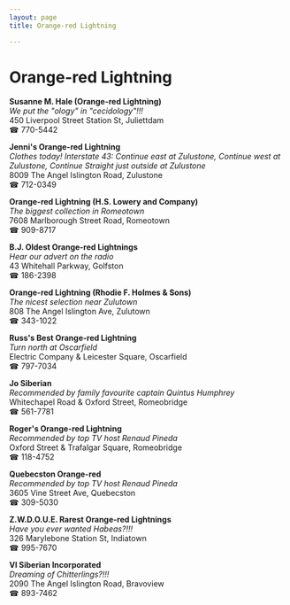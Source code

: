 ```yaml
---
layout: page 
title: Orange-red Lightning

---
```



# Orange-red Lightning


 **Susanne M. Hale (Orange-red Lightning)**  
_We put the "ology" in "cecidology"!!!_  
450 Liverpool Street Station St, Juliettdam  
☎ 770-5442

**Jenni's Orange-red Lightning**  
_Clothes today! 
Interstate 43: Continue east at Zulustone, Continue west at Zulustone, Continue Straight just outside at Zulustone_  
8009 The Angel Islington Road, Zulustone  
☎ 712-0349

**Orange-red Lightning (H.S. Lowery and Company)**  
_The biggest collection in Romeotown_  
7608 Marlborough Street Road, Romeotown  
☎ 909-8717

**B.J. Oldest Orange-red Lightnings**  
_Hear our advert on the radio_  
43 Whitehall Parkway, Golfston  
☎ 186-2398

**Orange-red Lightning (Rhodie F. Holmes & Sons)**  
_The nicest selection near Zulutown_  
808 The Angel Islington Ave, Zulutown  
☎ 343-1022

**Russ's Best Orange-red Lightning**  
_Turn north at Oscarfield_  
Electric Company & Leicester Square, Oscarfield  
☎ 797-7034

**Jo Siberian**  
_Recommended by family favourite captain Quintus Humphrey_  
Whitechapel Road & Oxford Street, Romeobridge  
☎ 561-7781

**Roger's Orange-red Lightning**  
_Recommended by top TV host Renaud Pineda_  
Oxford Street & Trafalgar Square, Romeobridge  
☎ 118-4752

**Quebecston Orange-red**  
_Recommended by top TV host Renaud Pineda_  
3605 Vine Street Ave, Quebecston  
☎ 309-5030

**Z.W.D.O.U.E. Rarest Orange-red Lightnings**  
_Have you ever wanted Habeas?!!!_  
326 Marylebone Station St, Indiatown  
☎ 995-7670

**Vl Siberian Incorporated**  
_Dreaming of Chitterlings?!!!_  
2090 The Angel Islington Road, Bravoview  
☎ 893-7462

